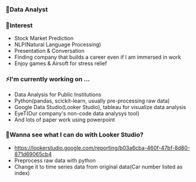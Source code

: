 ### 🔭Data Analyst

### 🤔Interest
- Stock Market Prediction
- NLP(Natural Language Processing)
- Presentation & Conversation
- Finding company that builds a career even if I am immersed in work
- Enjoy games & Airsoft for stress relief

### ⚡I'm currently working on ...
- Data Analysis for Public Institutions
- Python(pandas, scickit-learn, usually pre-processing raw data)
- Google Data Studio(Looker Studio), tableau for visualize data analysis
- EyeT(Our company's non-code data analysys tool)
- And lots of paper work using powerpoint

### 🌱Wanna see what I can do with Looker Studio?
- https://lookerstudio.google.com/reporting/b03a6cba-460f-47bf-8d80-871d69065cb4
- Preprocess raw data with python
- Change it to time series data from original data(Car number listed as index)
